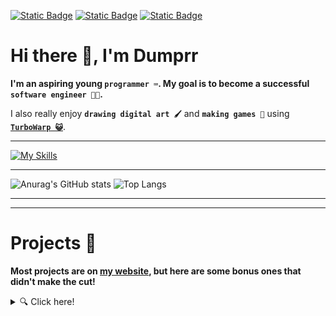 [![Static Badge](https://img.shields.io/badge/Itch.io-FA5C5C?style=for-the-badge&logo=itchdotio&logoColor=white&labelColor=FA5C5C&color=FA5C5C)](https://dumprr.itch.io/)
[![Static Badge](https://img.shields.io/badge/My%20Site-000?style=for-the-badge&logo=googlechrome&logoColor=white&labelColor=000&color=000)](https://dumprr.github.io/)
[![Static Badge](https://img.shields.io/badge/E--Mail-8A2BE2?style=for-the-badge&logo=protonmail&logoColor=white&labelColor=8A2BE2&color=8A2BE2)](mailto:duhhhmprr@proton.me)

# Hi there 👋, I'm Dumprr 

**I'm an aspiring young `programmer ⌨️`. My goal is to become a successful `software engineer 👨‍💻`.**

I also really enjoy **`drawing digital art 🖌️`** and **`making games 👾`** using [**`TurboWarp 😺`**](https://turbowarp.org/). 

---
[![My Skills](https://skillicons.dev/icons?i=html,css,js,nodejs,py,vscode,replit,github,heroku,discord,bots&theme=dark)](https://skillicons.dev)

---


![Anurag's GitHub stats](https://github-readme-stats.vercel.app/api?username=dumprr&show_icons=true&theme=tokyonight&line_height=28&hide_border=true)
![Top Langs](https://github-readme-stats.vercel.app/api/top-langs/?username=dumprr&layout=donut&theme=tokyonight&hide_border=true)

---

---
# Projects 🧰
**Most projects are on [my website](https://dumprr.github.io/), but here are some bonus ones that didn't make the cut!**
<details>
  <summary> 🔍 Click here!</summary><br>

[**`TubeOffloader`**](https://github.com/dumprr/TubeOffloader), a (scuffed) YouTube video downloader made in Python

[**`Ex(py)riments`**](https://github.com/dumprr/Ex-Py-riments), a bunch of little gadgets made in Python 

ALSO...
![I made this cat](https://piskel-imgstore-b.appspot.com/img/15703b17-3ec6-11ee-882d-fd9c21749db8.gif) <--- I animated that!

</details>



